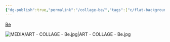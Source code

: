```yaml
---
{"dg-publish":true,"permalink":"/collage-be/","tags":["c/flat-background","c/texture","c/man","c/shadow","c/face","c/circle","c/colour-blue","c/colour-white","collage/year-2023"],"created":"2024-06-28T12:56:50.000-04:00","updated":"2025-09-09T13:33:43.635-04:00"}
---
```



[Be](https://www.instagram.com/p/Cv5D8iJudUq/)

![MEDIA/ART - COLLAGE - Be.jpg|ART - COLLAGE - Be.jpg](/img/user/MEDIA/ART%20-%20COLLAGE%20-%20Be.jpg)